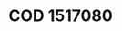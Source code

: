 <a name="material" />

# COD 1517080
<script type="application/ld+json">
  {
    "@context": "https://schema.org/",
    "@type": "ChemicalSubstance",
    "http://purl.org/dc/terms/conformsTo":
      {
        "@type": "CreativeWork",
        "@id": "https://bioschemas.org/profiles/ChemicalSubstance/0.4-RELEASE/"
      },
    "@id": "https://egonw.github.io/nanowiki/nanowiki403.html#material",
    "name": "COD 1517080",
    "sameAs": "http://127.0.0.1/mediawiki/index.php/Special:URIResolver/COD_1517080"
  }
</script>

